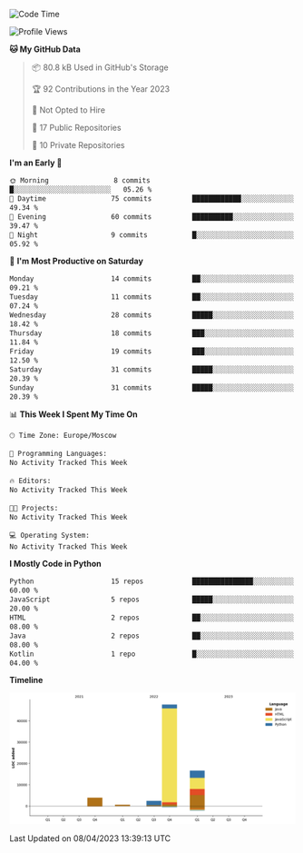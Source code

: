 <!--START_SECTION:waka-->
![Code Time](http://img.shields.io/badge/Code%20Time-79%20hrs%2055%20mins-blue)

![Profile Views](http://img.shields.io/badge/Profile%20Views-0-blue)

**🐱 My GitHub Data** 

> 📦 80.8 kB Used in GitHub's Storage 
 > 
> 🏆 92 Contributions in the Year 2023
 > 
> 🚫 Not Opted to Hire
 > 
> 📜 17 Public Repositories 
 > 
> 🔑 10 Private Repositories 
 > 
**I'm an Early 🐤** 

```text
🌞 Morning                8 commits           █░░░░░░░░░░░░░░░░░░░░░░░░   05.26 % 
🌆 Daytime                75 commits          ████████████░░░░░░░░░░░░░   49.34 % 
🌃 Evening                60 commits          ██████████░░░░░░░░░░░░░░░   39.47 % 
🌙 Night                  9 commits           █░░░░░░░░░░░░░░░░░░░░░░░░   05.92 % 
```
📅 **I'm Most Productive on Saturday** 

```text
Monday                   14 commits          ██░░░░░░░░░░░░░░░░░░░░░░░   09.21 % 
Tuesday                  11 commits          ██░░░░░░░░░░░░░░░░░░░░░░░   07.24 % 
Wednesday                28 commits          █████░░░░░░░░░░░░░░░░░░░░   18.42 % 
Thursday                 18 commits          ███░░░░░░░░░░░░░░░░░░░░░░   11.84 % 
Friday                   19 commits          ███░░░░░░░░░░░░░░░░░░░░░░   12.50 % 
Saturday                 31 commits          █████░░░░░░░░░░░░░░░░░░░░   20.39 % 
Sunday                   31 commits          █████░░░░░░░░░░░░░░░░░░░░   20.39 % 
```


📊 **This Week I Spent My Time On** 

```text
🕑︎ Time Zone: Europe/Moscow

💬 Programming Languages: 
No Activity Tracked This Week

🔥 Editors: 
No Activity Tracked This Week

🐱‍💻 Projects: 
No Activity Tracked This Week

💻 Operating System: 
No Activity Tracked This Week
```

**I Mostly Code in Python** 

```text
Python                   15 repos            ███████████████░░░░░░░░░░   60.00 % 
JavaScript               5 repos             █████░░░░░░░░░░░░░░░░░░░░   20.00 % 
HTML                     2 repos             ██░░░░░░░░░░░░░░░░░░░░░░░   08.00 % 
Java                     2 repos             ██░░░░░░░░░░░░░░░░░░░░░░░   08.00 % 
Kotlin                   1 repo              █░░░░░░░░░░░░░░░░░░░░░░░░   04.00 % 
```



**Timeline**

![Lines of Code chart](https://raw.githubusercontent.com/Adlemex/Adlemex/main/assets/bar_graph.png)


 Last Updated on 08/04/2023 13:39:13 UTC
<!--END_SECTION:waka-->
